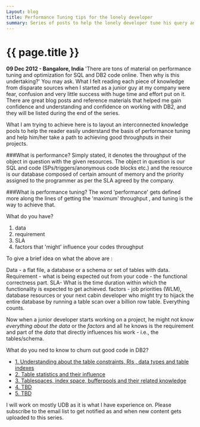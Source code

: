 ```yaml
---
Layout: blog
title: Performance Tuning tips for the lonely developer
summary: Series of posts to help the lonely developer tune his query and DB2 database code 
---
```


# {{ page.title }}

__09 Dec 2012 - Bangalore, India__
'There are tons of material on performance tuning and optimization for SQL and DB2 code online. Then why is this undertaking?' You may ask. What I felt reading each piece of knowledge from disparate sources when I started as a junior guy at my company were fear, confusion and very little success with huge time and effort put on it. There are great blog posts and reference materials that helped me gain confidence and understanding and confidence on working with DB2, and they will be listed during the end of the series. 

What I am trying to achieve here is to layout an interconnected knowledge pools to help the reader easily understand the basis of performance tuning and help him/her take a path to achieving good throughputs in their projects. 

###What is performance? 
Simply stated, it denotes the throughput of the object in question with the given resources. The object in question is our SQL and code (SPs/triggers/anonymous code blocks etc.) and the resource is our database composed of certain amount of memory and the priority assigned to the programmer as per the SLA agreed by the company. 

###What is performance tuning? 
The word 'performance' gets defined more along the lines of getting the 'maximum' throughput , and tuning is the way to achieve that. 


What do you have? 

1. data
2. requirement
3. SLA
4. factors that 'might' influence your codes throughput

To give a brief idea on what the above are :

  Data - a flat file, a database or a schema or set of tables with data. 
  Requirement - what is being expected out from your code - the functional correctness part.
  SLA- What is the time duration within which the functionality is expected to get achieved. 
  factors - job priorities (WLM), database resources or your next cabin developer who might try to hijack the entire database by running a table scan over a billion row table. Everything counts. 

Now when a junior developer starts working on a project, he might not know _everything about the data_ or the _factors_ and all he knows is the requirement and part of the _data_ that directly influences his work - i.e., the tables/schema. 

What do you ned to know to churn out good code in DB2? 

* [1. Understanding about the table constraints, RIs , data types and table indexes ][newpage]
* [2. Table statistics and their influence][newpage]
* [3. Tablespaces, index space, bufferpools and their related knowledge][newpage]
* [4. TBD][newpage]
* [5. TBD][newpage]

[newpage]: /_posts/assets/tbdeveloped.md "The page is yet to be written" 

I will work on mostly UDB as it is what I have experience on. Please subscribe to the email list to get notified as and when new content gets uploaded to this series. 

